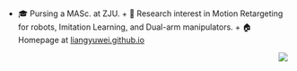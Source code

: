 
+ :mortar_board: Pursing a MASc. at ZJU.
        + :book: Research interest in Motion Retargeting for robots, Imitation Learning, and Dual-arm manipulators.
        + :house: Homepage at [liangyuwei.github.io](https://liangyuwei.github.io/)
        
<div class="container">
    <div class="right">
        <img align=right src="https://github-readme-stats.vercel.app/api?username=liangyuwei&show_icons=true&theme=default&count_private=true&include_all_commits=true"/>
        <!--img align=right src="https://github-readme-stats.vercel.app/api/top-langs/?username=liangyuwei&layout=compact"/-->
    </div>
</div>

<!--
**liangyuwei/liangyuwei** is a ✨ _special_ ✨ repository because its `README.md` (this file) appears on your GitHub profile.

Here are some ideas to get you started:

- 🔭 I’m currently working on ...
- 🌱 I’m currently learning ...
- 👯 I’m looking to collaborate on ...
- 🤔 I’m looking for help with ...
- 💬 Ask me about ...
- 📫 How to reach me: ...
- 😄 Pronouns: ...
- ⚡ Fun fact: ...
-->
